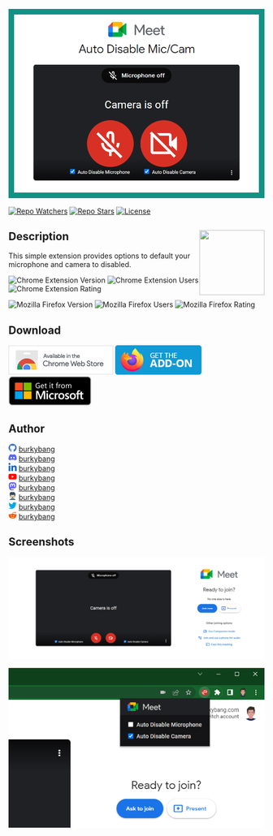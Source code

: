 ![Header](image/Large%20Promo%20Tile.png "Header")

[![Repo Watchers](https://img.shields.io/github/watchers/burkybang/Google-Meet-Auto-Disable-Mic-Cam?style=social)](../../watchers)
[![Repo Stars](https://img.shields.io/github/stars/burkybang/Google-Meet-Auto-Disable-Mic-Cam?style=social)](../../stargazers)
[![License](https://img.shields.io/github/license/burkybang/Google-Meet-Auto-Disable-Mic-Cam?logo=github)](LICENSE)

## Description [<img src="https://raw.githubusercontent.com/burkybang/Google-Meet-Auto-Disable-Camera/master/icon/icon128.png" align="right" width="128" height="128"/>](https://chrome.google.com/webstore/detail/dgggcpmnponfpgnifbdohajbdkbgjlhd)

This simple extension provides options to default your microphone and camera to disabled.

![Chrome Extension Version](https://img.shields.io/chrome-web-store/v/dgggcpmnponfpgnifbdohajbdkbgjlhd?label=version&logo=google-chrome&logoColor=ffce43)
![Chrome Extension Users](https://img.shields.io/endpoint?url=https%3A%2F%2Fburkybang.com%2Fchrome_extension_users%2F%3Faction%3Dget%26id%3Ddgggcpmnponfpgnifbdohajbdkbgjlhd%26output%3Dshields-io%26number-only%3D1&logoColor=ffce43)
![Chrome Extension Rating](https://img.shields.io/chrome-web-store/stars/dgggcpmnponfpgnifbdohajbdkbgjlhd?logo=google-chrome&logoColor=ffce43)

![Mozilla Firefox Version](https://img.shields.io/amo/v/googlemeet-auto-disable-miccam?label=version&logo=firefox-browser)
![Mozilla Firefox Users](https://img.shields.io/amo/users/googlemeet-auto-disable-miccam?logo=firefox-browser&color=orange)
![Mozilla Firefox Rating](https://img.shields.io/amo/stars/googlemeet-auto-disable-miccam?label=rating&logo=firefox-browser)

## Download

[![Google Chrome](https://github.com/burkybang/burkybang/raw/master/Images/chrome-web-store.png "Google Chrome")](https://chrome.google.com/webstore/detail/dgggcpmnponfpgnifbdohajbdkbgjlhd)
[![Mozilla Firefox](https://github.com/burkybang/burkybang/raw/master/Images/firefox-add-on.png "Mozilla Firefox")](https://addons.mozilla.org/en-US/firefox/addon/googlemeet-auto-disable-miccam)
[![Microsoft Edge](https://github.com/burkybang/burkybang/raw/master/Images/microsoft-store.png "Microsoft Edge")](https://microsoftedge.microsoft.com/addons/detail/dmanpeekegjopcjaidfhbecoebephhha)

## Author

![GitHub](https://github.com/burkybang/burkybang/raw/master/Images/github16.png "GitHub") [burkybang](https://github.com/burkybang "GitHub")  
![Discord](https://github.com/burkybang/burkybang/raw/master/Images/discord16.png "Discord") [burkybang](https://discord.gg/MzdmCVtA "Discord")  
![LinkedIn](https://github.com/burkybang/burkybang/raw/master/Images/linkedin16.png "LinkedIn") [burkybang](https://linkedin.com/in/burkybang "LinkedIn")  
![YouTube](https://github.com/burkybang/burkybang/raw/master/Images/youtube16.png "YouTube") [burkybang](https://youtube.com/burkybang "YouTube")  
![Mastodon](https://github.com/burkybang/burkybang/raw/master/Images/mastodon16.png "Mastodon") [burkybang](https://mastodon.social/@burkybang "Mastodon")  
![Squabbles](https://github.com/burkybang/burkybang/raw/master/Images/squabbles16.png "Squabbles") [burkybang](https://squabbles.io/u/burkybang "Squabbles")  
![Twitter](https://github.com/burkybang/burkybang/raw/master/Images/twitter16.png "Twitter") [burkybang](https://twitter.com/burkybang "Twitter")  
![Reddit](https://github.com/burkybang/burkybang/raw/master/Images/reddit16.png "Reddit") [burkybang](https://reddit.com/u/burkybang "Reddit")

## Screenshots

![Screenshot1](image/Marquee%20Promo%20Tile.png "Screenshot")

![Screenshot2](image/Screenshot2.png "Screenshot")
